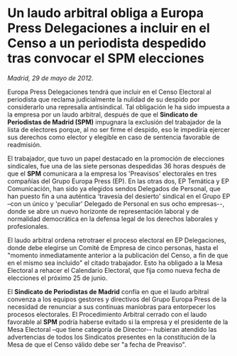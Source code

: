 # Un laudo arbitral obliga a Europa Press Delegaciones a incluir en el Censo a un periodista despedido tras convocar el SPM elecciones

*Madrid, 29 de mayo de 2012.*

Europa Press Delegaciones tendrá que incluir en el Censo Electoral al periodista que reclama judicialmente la nulidad de su despido por considerarlo una represalia antisindical. Tal obligación le ha sido impuesta a la empresa por un laudo arbitral, después de que el **Sindicato de Periodistas de Madrid (SPM)** impugnara la exclusión del trabajador de la lista de electores porque, al no ser firme el despido, eso le impediría ejercer sus derechos como elector y elegible en caso de sentencia favorable de readmisión.

El trabajador, que tuvo un papel destacado en la promoción de elecciones sindicales, fue una de las siete personas despedidas 36 horas después de que el **SPM** comunicara a la empresa los 'Preavisos' electorales en tres compañías del Grupo Europa Press (EP). En las otras dos, EP Temática y EP Comunicación, han sido ya elegidos sendos Delegados de Personal, que han puesto fin a una auténtica 'travesía del desierto' sindical en el Grupo EP –con un único y 'peculiar' Delegado de Personal en sus ocho empresas--, donde se abre un nuevo horizonte de representación laboral y de normalidad democrática en la defensa legal de los derechos laborales y profesionales.

El laudo arbitral ordena retrotraer el proceso electoral en EP Delegaciones, donde debe elegirse un Comité de Empresa de cinco personas, hasta el "momento inmediatamente anterior a la publicación del Censo, a fin de que en el mismo sea incluido" el citado trabajador. Esto ha obligado a la Mesa Electoral a rehacer el Calendario Electoral, que fija como nueva fecha de elecciones el próximo 25 de junio.

El **Sindicato de Periodistas de Madrid** confía en que el laudo arbitral convenza a los equipos gestores y directivos del Grupo Europa Press de la necesidad de renunciar a sus continuas maniobras para entorpecer los procesos electorales. El Procedimiento Arbitral cerrado con el laudo favorable al **SPM** podría haberse evitado si la empresa y el presidente de la Mesa Electoral –que tiene categoría de Director-- hubieran atendido las advertencias de todos los Sindicatos presentes en la constitución de la Mesa de que el Censo válido debe ser "a fecha de Preaviso".
